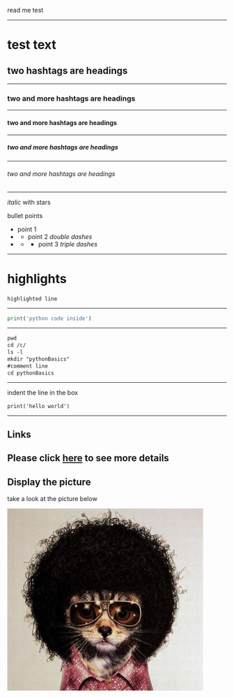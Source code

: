 read me test

-----

# test text

## two hashtags are headings

-----
### two and more hashtags are headings

---
#### two and more hashtags are headings

---
##### two and more hashtags are headings

---
###### two and more hashtags are headings

---


*italic* with stars

bullet points
- point 1
- - point 2 *double dashes*
- - - point 3 *triple dashes*
---
# highlights
`highlighted line`

---
```python
print('python code inside')
```
---
```shell
pwd
cd /c/
ls -l
mkdir "pythonBasics"
#comment line
cd pythonBasics
```
---
indent the line in the box

    print('hello world')
---
## Links 

Please click [here](https://github.com/AlexKrulik/gitProgect) 
to see more details
---
## Display the picture
take a look at the picture below

![pic1](./data/IMG_1211.JPG)
